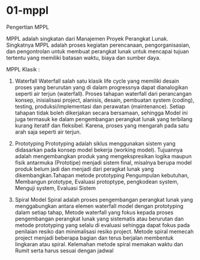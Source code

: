 # 01-mppl

Pengertian MPPL 

MPPL adalah singkatan dari Manajemen Proyek Perangkat Lunak. Singkatnya MPPL adalah proses kegiatan perencanaan, pengorganisasian, dan pengontrolan untuk membuat perangkat lunak untuk mencapai tujuan tertentu yang memiliki batasan waktu, biaya dan sumber daya.

MPPL Klasik :
1. Waterfall 
   Waterfall salah satu klasik life cycle yang memiliki desain  proses yang berurutan yang di dalam progressnya dapat dianalogikan seperti air terjun (waterfall). Proses tahapan waterfall dari perancangan konsep, inisialisasi project, alanisis, desain, pembuatan system (coding), testing, produksi/implementasi dan perawatan (maintenance). Setiap tahapan tidak boleh dikerjakan secara bersamaan, sehingga Model ini juga termasuk ke dalam pengembangan perangkat lunak yang terbilang kurang iteratif dan fleksibel. Karena, proses yang mengarah pada satu arah saja seperti air terjun.

2. Prototyping
   Prototyping adalah siklus menggunakan sistem yang didasarkan pada konsep model bekerja (working model). Tujuannya adalah mengembangkan produk yang mengekspresikan logika maupun fisik antarmuka (Prototipe) menjadi sistem final, misalnya berupa model produk belum jadi dan menjadi dari peragkat lunak yang dikembangkan.Tahapan metode prototyping Pengumpulan kebutuhan, Membangun prototype, Evaluasi protoptype, pengkodean system, Menguji system, Evaluasi Sistem

3. Spiral
   Model Spiral adalah proses pengembangan perangkat lunak yang menggabungkan antara elemen waterfall model dengan prototyping dalam setiap tahap, Metode waterfall yang fokus kepada proses pengembangan perangkat lunak yang sistematis atau berurutan dan metode prototyping yang selalu di evaluasi sehingga dapat fokus pada penilaian resiko dan minimalisasi resiko project. Metode spiral memecah  project  menjadi  beberapa bagian dan terus berjalan membentuk lingkaran atau spiral. Kelemahan metode spiral memakan waktu dan Rumit serta harus sesuai dengan jadwal